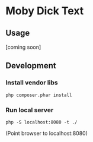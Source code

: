 # Moby Dick Text

## Usage
[coming soon]

## Development

### Install vendor libs

`php composer.phar install`

### Run local server

`php -S localhost:8080 -t ./`

(Point browser to localhost:8080)